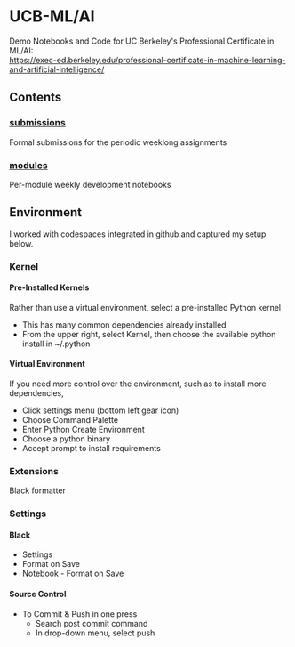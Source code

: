 # UCB-ML/AI
Demo Notebooks and Code for UC Berkeley's Professional Certificate in ML/AI:  
https://exec-ed.berkeley.edu/professional-certificate-in-machine-learning-and-artificial-intelligence/

## Contents
### [submissions](submissions)
Formal submissions for the periodic weeklong assignments

### [modules](modules)
Per-module weekly development notebooks

## Environment
I worked with codespaces integrated in github and captured my setup below.

### Kernel
#### Pre-Installed Kernels
Rather than use a virtual environment, select a pre-installed Python kernel  
- This has many common dependencies already installed
- From the upper right, select Kernel, then choose the available python install in ~/.python

#### Virtual Environment
If you need more control over the environment, such as to install more dependencies,
- Click settings menu (bottom left gear icon)
- Choose Command Palette
- Enter Python Create Environment
- Choose a python binary
- Accept prompt to install requirements

### Extensions
Black formatter

### Settings
#### Black
- Settings
- Format on Save
- Notebook - Format on Save

#### Source Control
- To Commit & Push in one press
    - Search post commit command
    - In drop-down menu, select push
